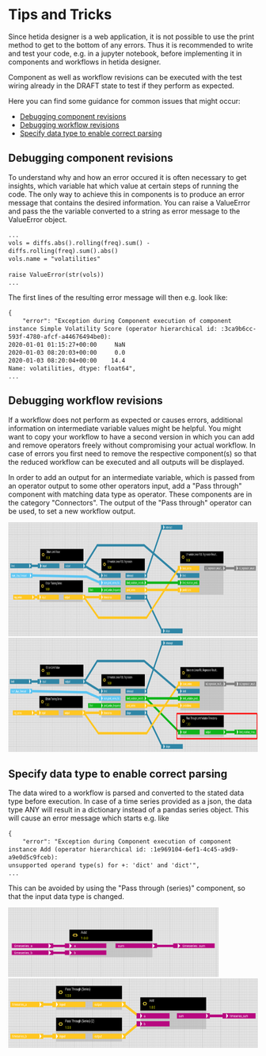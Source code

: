 # Tips and Tricks

Since hetida designer is a web application, it is not possible to use the print method to get to the bottom of any errors.
Thus it is recommended to write and test your code, e.g. in a jupyter notebook, before implementing it in components and workflows in hetida designer.

Component as well as workflow revisions can be executed with the test wiring already in the DRAFT state to test if they perform as expected.

Here you can find some guidance for common issues that might occur:

- [Debugging component revisions](#debugging-components)
- [Debugging workflow revisions](#debugging-workflows)
- [Specify data type to enable correct parsing](#data-type-parsing)

## <a name="debugging-components"></a> Debugging component revisions

To understand why and how an error occured it is often necessary to get insights, which variable hat which value at certain steps of running the code.
The only way to achieve this in components is to produce an error message that contains the desired information.
You can raise a ValueError and pass the the variable converted to a string as error message to the ValueError object.

```
...
vols = diffs.abs().rolling(freq).sum() - diffs.rolling(freq).sum().abs()
vols.name = "volatilities"

raise ValueError(str(vols))
...
```

The first lines of the resulting error message will then e.g. look like:

```
{
	"error": "Exception during Component execution of component instance Simple Volatility Score (operator hierarchical id: :3ca9b6cc-593f-4780-afcf-a44676494be0):
2020-01-01 01:15:27+00:00     NaN
2020-01-03 08:20:03+00:00     0.0
2020-01-03 08:20:04+00:00    14.4
Name: volatilities, dtype: float64",
...
```

## <a name="debugging-workflows"></a> Debugging workflow revisions

If a workflow does not perform as expected or causes errors, additional information on intermediate variable values might be helpful.
You might want to copy your workflow to have a second version in which you can add and remove operators freely without compromising your actual workflow.
In case of errors you first need to remove the respective component(s) so that the reduced workflow can be executed and all outputs will be displayed.

In order to add an output for an intermediate variable, which is passed from an operator output to some other operators input, add a "Pass through" component with matching data type as operator.
These components are in the category "Connectors".
The output of the "Pass through" operator can be used, to set a new workflow output.

<img src="./faq/workflow_without_debugging.png" height="230" width=1000>
<img src="./faq/workflow_debugging.png" height="230" width=1000>

## <a name="data-type-parsing"></a> Specify data type to enable correct parsing

The data wired to a workflow is parsed and converted to the stated data type before execution.
In case of a time series provided as a json, the data type ANY will result in a dictionary instead of a pandas series object.
This will cause an error message which starts e.g. like

```
{
	"error": "Exception during Component execution of component instance Add (operator hierarchical id: :1e969104-6ef1-4c45-a9d9-a9e0d5c9fceb):
unsupported operand type(s) for +: 'dict' and 'dict'",
...
```

This can be avoided by using the "Pass through (series)" component, so that the input data type is changed.

<img src="./faq/parsing_any.png" height="140" width=425>
<img src="./faq/parsing_series.png" height="140" width=730>
